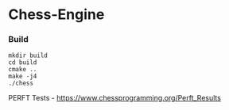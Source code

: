 # Chess-Engine

### Build
```
mkdir build
cd build
cmake ..
make -j4
./chess
```
PERFT Tests - 
https://www.chessprogramming.org/Perft_Results
